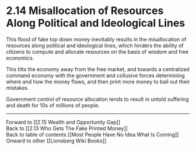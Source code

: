 # 2.14 Misallocation of Resources Along Political and Ideological Lines

This flood of fake top down money inevitably results in the misallocation of resources along political and ideological lines, which hinders the ability of citizens to compute and allocate resources on the basis of wisdom and free economics. 

This tilts the economy away from the free market, and towards a centralized command economy with the government and collusive forces determining where and how the money flows, and then print more money to bail out their mistakes. 

Government control of resource allocation tends to result in untold suffering and death for 10s of millions of people. 

___

Forward to [[2.15 Wealth and Opportunity Gap]]  
Back to [[2.13 Who Gets The Fake Printed Money]]   
Back to table of contents [[Most People Have No Idea What Is Coming]]   
Onward to other [[Lionsberg Wiki Books]]  


